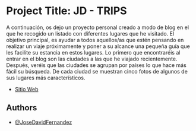 # Project Title: JD - TRIPS
A continuación, os dejo un proyecto personal creado a modo de blog en el que he recogido un listado con diferentes lugares que he visitado. El objetivo principal, es ayudar a todos aquellos/as que estén pensando en realizar un viaje próximamente y poner a su alcance una pequeña guía que les facilite su estancia en estos lugares.
Lo primero que encontraréis al entrar en el blog son las ciudades a las que he viajado recientemente. Después, veréis que las ciudades se agrupan por países lo que hace más fácil su búsqueda. De cada ciudad se muestran cinco fotos de algunos de sus lugares más característicos.

 - [Sitio Web](https://josedavidfernandez.github.io/JD-Trips/)

## Authors
- [@JoseDavidFernandez](https://github.com/JoseDavidFernandez)

